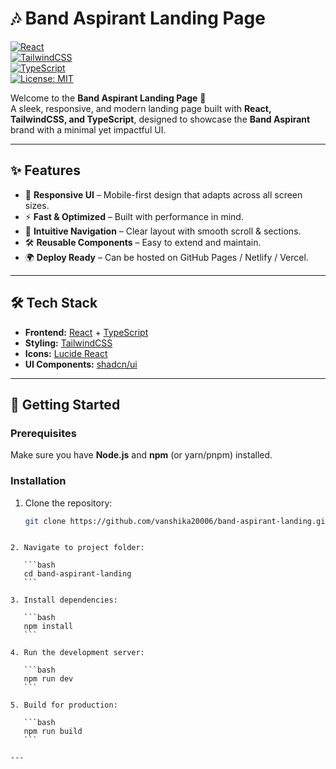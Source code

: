 
# 🎶 Band Aspirant Landing Page  

[![React](https://img.shields.io/badge/React-18-blue?logo=react)](https://react.dev/)  
[![TailwindCSS](https://img.shields.io/badge/TailwindCSS-3-06B6D4?logo=tailwindcss)](https://tailwindcss.com/)  
[![TypeScript](https://img.shields.io/badge/TypeScript-5-3178C6?logo=typescript)](https://www.typescriptlang.org/)  
[![License: MIT](https://img.shields.io/badge/License-MIT-green.svg)](LICENSE)  

Welcome to the **Band Aspirant Landing Page** 🚀  
A sleek, responsive, and modern landing page built with **React, TailwindCSS, and TypeScript**, designed to showcase the **Band Aspirant** brand with a minimal yet impactful UI.  

---

## ✨ Features  

- 🎨 **Responsive UI** – Mobile-first design that adapts across all screen sizes.  
- ⚡ **Fast & Optimized** – Built with performance in mind.  
- 🧭 **Intuitive Navigation** – Clear layout with smooth scroll & sections.  
- 🛠 **Reusable Components** – Easy to extend and maintain.  
- 🌍 **Deploy Ready** – Can be hosted on GitHub Pages / Netlify / Vercel.  

---

## 🛠 Tech Stack  

- **Frontend:** [React](https://react.dev/) + [TypeScript](https://www.typescriptlang.org/)  
- **Styling:** [TailwindCSS](https://tailwindcss.com/)  
- **Icons:** [Lucide React](https://lucide.dev/)  
- **UI Components:** [shadcn/ui](https://ui.shadcn.com/)  

---

## 🚀 Getting Started  

### Prerequisites  
Make sure you have **Node.js** and **npm** (or yarn/pnpm) installed.  

### Installation  

1. Clone the repository:  
   ```bash
   git clone https://github.com/vanshika20006/band-aspirant-landing.git
````

2. Navigate to project folder:

   ```bash
   cd band-aspirant-landing
   ```

3. Install dependencies:

   ```bash
   npm install
   ```

4. Run the development server:

   ```bash
   npm run dev
   ```

5. Build for production:

   ```bash
   npm run build
   ```

---
